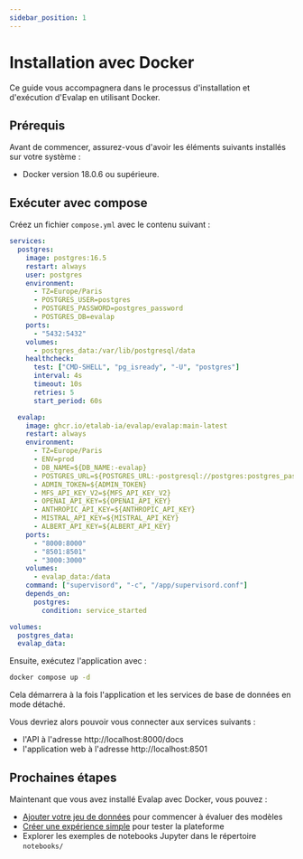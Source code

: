 ```yaml
---
sidebar_position: 1
---
```


# Installation avec Docker

Ce guide vous accompagnera dans le processus d'installation et d'exécution d'Evalap en utilisant Docker.

## Prérequis

Avant de commencer, assurez-vous d'avoir les éléments suivants installés sur votre système :

- Docker version 18.0.6 ou supérieure.

## Exécuter avec compose

Créez un fichier `compose.yml` avec le contenu suivant :

```yaml
services:
  postgres:
    image: postgres:16.5
    restart: always
    user: postgres
    environment:
      - TZ=Europe/Paris
      - POSTGRES_USER=postgres
      - POSTGRES_PASSWORD=postgres_password
      - POSTGRES_DB=evalap
    ports:
      - "5432:5432"
    volumes:
      - postgres_data:/var/lib/postgresql/data
    healthcheck:
      test: ["CMD-SHELL", "pg_isready", "-U", "postgres"]
      interval: 4s
      timeout: 10s
      retries: 5
      start_period: 60s

  evalap:
    image: ghcr.io/etalab-ia/evalap/evalap:main-latest
    restart: always
    environment:
      - TZ=Europe/Paris
      - ENV=prod
      - DB_NAME=${DB_NAME:-evalap}
      - POSTGRES_URL=${POSTGRES_URL:-postgresql://postgres:postgres_password@postgres:5432/evalap}
      - ADMIN_TOKEN=${ADMIN_TOKEN}
      - MFS_API_KEY_V2=${MFS_API_KEY_V2}
      - OPENAI_API_KEY=${OPENAI_API_KEY}
      - ANTHROPIC_API_KEY=${ANTHROPIC_API_KEY}
      - MISTRAL_API_KEY=${MISTRAL_API_KEY}
      - ALBERT_API_KEY=${ALBERT_API_KEY}
    ports:
      - "8000:8000"
      - "8501:8501"
      - "3000:3000"
    volumes:
      - evalap_data:/data
    command: ["supervisord", "-c", "/app/supervisord.conf"]
    depends_on:
      postgres:
        condition: service_started

volumes:
  postgres_data:
  evalap_data:
```

Ensuite, exécutez l'application avec :

```bash
docker compose up -d
```

Cela démarrera à la fois l'application et les services de base de données en mode détaché.

Vous devriez alors pouvoir vous connecter aux services suivants :
- l'API à l'adresse http://localhost:8000/docs
- l'application web à l'adresse http://localhost:8501


## Prochaines étapes

Maintenant que vous avez installé Evalap avec Docker, vous pouvez :

- [Ajouter votre jeu de données](../user-guides/add-your-dataset.md) pour commencer à évaluer des modèles
- [Créer une expérience simple](../user-guides/create-a-simple-experiment.md) pour tester la plateforme
- Explorer les exemples de notebooks Jupyter dans le répertoire `notebooks/`

